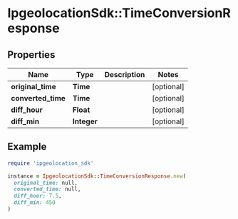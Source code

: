# IpgeolocationSdk::TimeConversionResponse

## Properties

| Name | Type | Description | Notes |
| ---- | ---- | ----------- | ----- |
| **original_time** | **Time** |  | [optional] |
| **converted_time** | **Time** |  | [optional] |
| **diff_hour** | **Float** |  | [optional] |
| **diff_min** | **Integer** |  | [optional] |

## Example

```ruby
require 'ipgeolocation_sdk'

instance = IpgeolocationSdk::TimeConversionResponse.new(
  original_time: null,
  converted_time: null,
  diff_hour: 7.5,
  diff_min: 450
)
```

